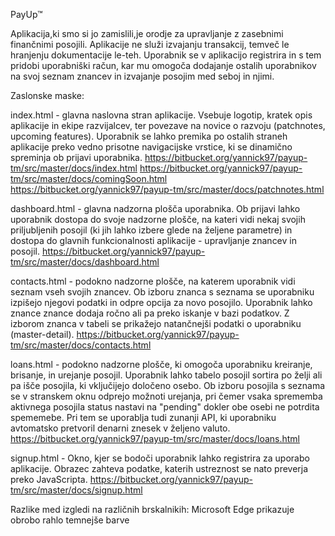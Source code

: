 PayUp™

Aplikacija,ki smo si jo zamislili,je orodje za upravljanje z zasebnimi finančnimi posojili. Aplikacije ne služi izvajanju transakcij, temveč le hranjenju dokumentacije le-teh.
Uporabnik se v aplikacijo registrira in s tem pridobi uporabniški račun, kar mu omogoča dodajanje ostalih uporabnikov na svoj seznam znancev in izvajanje posojim med seboj in njimi.

Zaslonske maske:

index.html - glavna naslovna stran aplikacije. Vsebuje logotip, kratek opis aplikacije in ekipe razvijalcev, ter povezave na novice o razvoju (patchnotes, upcoming features). Uporabnik se lahko premika
             po ostalih straneh aplikacije preko vedno prisotne navigacijske vrstice, ki se dinamično spreminja ob prijavi uporabnika.
             https://bitbucket.org/yannick97/payup-tm/src/master/docs/index.html
             https://bitbucket.org/yannick97/payup-tm/src/master/docs/comingSoon.html
             https://bitbucket.org/yannick97/payup-tm/src/master/docs/patchnotes.html
             
dashboard.html - glavna nadzorna plošča uporabnika. Ob prijavi lahko uporabnik dostopa do svoje nadzorne plošče, na kateri vidi nekaj svojih priljubljenih posojil (ki jih lahko izbere glede na željene parametre)
                 in dostopa do glavnih funkcionalnosti aplikacije - upravljanje znancev in posojil.
                 https://bitbucket.org/yannick97/payup-tm/src/master/docs/dashboard.html
                 
contacts.html - podokno nadzorne plošče, na katerem uporabnik vidi seznam vseh svojih znancev. Ob izboru znanca s seznama se uporabniku izpišejo njegovi podatki in odpre opcija za novo posojilo. Uporabnik lahko znance
                znance dodaja ročno ali pa preko iskanje v bazi podatkov. Z izborom znanca v tabeli se prikažejo natančnejši podatki o uporabniku (master-detail).
                https://bitbucket.org/yannick97/payup-tm/src/master/docs/contacts.html
                
loans.html - podokno nadzorne plošče, ki omogoča uporabniku kreiranje, brisanje, in urejanje posojil. Uporabnik lahko tabelo posojil sortira po želji ali pa išče posojila, ki vključijejo določeno osebo. Ob izboru posojila
             s seznama se v stranskem oknu odprejo možnoti urejanja, pri čemer vsaka sprememba aktivnega posojila status nastavi na "pending" dokler obe osebi ne potrdita spememebe. Pri tem se uporablja tudi zunanji API, ki
             uporabniku avtomatsko pretvoril denarni znesek v željeno valuto.
             https://bitbucket.org/yannick97/payup-tm/src/master/docs/loans.html

signup.html - Okno, kjer se bodoči uporabnik lahko registrira za uporabo aplikacije. Obrazec zahteva podatke, katerih ustreznost se nato preverja preko JavaScripta.
              https://bitbucket.org/yannick97/payup-tm/src/master/docs/signup.html
              
Razlike med izgledi na različnih brskalnikih:
Microsoft Edge prikazuje obrobo rahlo temnejše barve